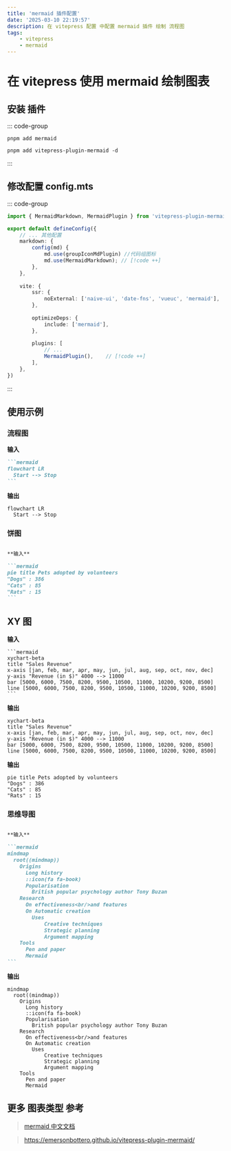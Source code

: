 ```yaml
---
title: 'mermaid 插件配置'
date: '2025-03-10 22:19:57'
description: 在 vitepress 配置 中配置 mermaid 插件 绘制 流程图
tags:
    - vitepress
    - mermaid
---
```


# 在 vitepress 使用 mermaid 绘制图表

## 安装 插件

::: code-group

```shell [pnpm]
pnpm add mermaid

pnpm add vitepress-plugin-mermaid -d
```

:::

## 修改配置 config.mts 

::: code-group

```ts
import { MermaidMarkdown, MermaidPlugin } from 'vitepress-plugin-mermaid'; // [!code ++]

export default defineConfig({
	// ... 其他配置
	markdown: {
		config(md) {
			md.use(groupIconMdPlugin) //代码组图标
			md.use(MermaidMarkdown); // [!code ++]
		},
	},
    
	vite: {
		ssr: {
			noExternal: ['naive-ui', 'date-fns', 'vueuc', 'mermaid'],
		},
        
		optimizeDeps: {
			include: ['mermaid'],
		},
        
		plugins: [
			// ...
			MermaidPlugin(),	// [!code ++]
		],
	},
})

```

:::

## 使用示例

### 流程图

**输入**

```` markdown
```mermaid
flowchart LR
  Start --> Stop
```
````

**输出**

```mermaid
flowchart LR
  Start --> Stop
```

### 饼图

````markdown

**输入**

```mermaid
pie title Pets adopted by volunteers
"Dogs" : 386
"Cats" : 85
"Rats" : 15
```
````

## XY 图

**输入**
````
```mermaid
xychart-beta
title "Sales Revenue"
x-axis [jan, feb, mar, apr, may, jun, jul, aug, sep, oct, nov, dec]
y-axis "Revenue (in $)" 4000 --> 11000
bar [5000, 6000, 7500, 8200, 9500, 10500, 11000, 10200, 9200, 8500]
line [5000, 6000, 7500, 8200, 9500, 10500, 11000, 10200, 9200, 8500]
```
````
**输出**
```mermaid
xychart-beta
title "Sales Revenue"
x-axis [jan, feb, mar, apr, may, jun, jul, aug, sep, oct, nov, dec]
y-axis "Revenue (in $)" 4000 --> 11000
bar [5000, 6000, 7500, 8200, 9500, 10500, 11000, 10200, 9200, 8500]
line [5000, 6000, 7500, 8200, 9500, 10500, 11000, 10200, 9200, 8500]
```
**输出**

```mermaid
pie title Pets adopted by volunteers
"Dogs" : 386
"Cats" : 85
"Rats" : 15
```

### 思维导图

````markdown

**输入**

```mermaid
mindmap
  root((mindmap))
    Origins
      Long history
      ::icon(fa fa-book)
      Popularisation
        British popular psychology author Tony Buzan
    Research
      On effectiveness<br/>and features
      On Automatic creation
        Uses
            Creative techniques
            Strategic planning
            Argument mapping
    Tools
      Pen and paper
      Mermaid
```
````

**输出**

```mermaid
mindmap
  root((mindmap))
    Origins
      Long history
      ::icon(fa fa-book)
      Popularisation
        British popular psychology author Tony Buzan
    Research
      On effectiveness<br/>and features
      On Automatic creation
        Uses
            Creative techniques
            Strategic planning
            Argument mapping
    Tools
      Pen and paper
      Mermaid
```

## 更多 图表类型 参考
> [mermaid 中文文档](https://mermaid.nodejs.cn/)


> https://emersonbottero.github.io/vitepress-plugin-mermaid/
